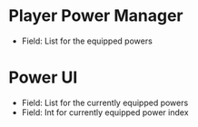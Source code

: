 
# Player Power Manager
- Field: List for the equipped powers

# Power UI
- Field: List for the currently equipped powers
- Field: Int for currently equipped power index
